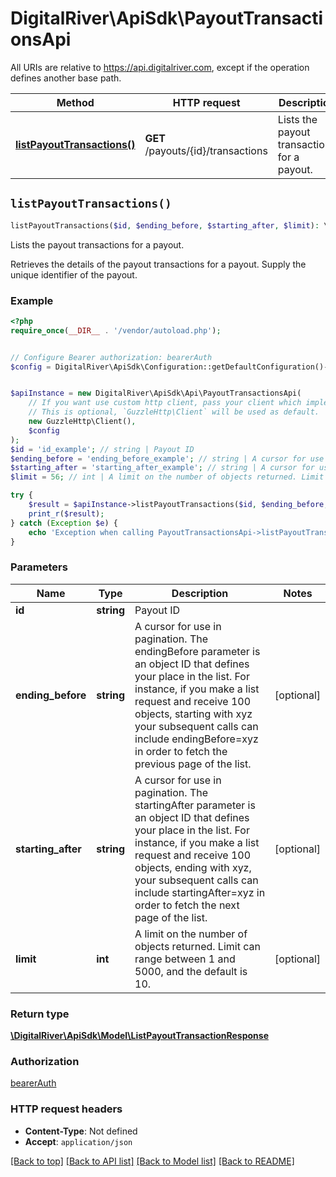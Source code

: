# DigitalRiver\ApiSdk\PayoutTransactionsApi

All URIs are relative to https://api.digitalriver.com, except if the operation defines another base path.

| Method | HTTP request | Description |
| ------------- | ------------- | ------------- |
| [**listPayoutTransactions()**](PayoutTransactionsApi.md#listPayoutTransactions) | **GET** /payouts/{id}/transactions | Lists the payout transactions for a payout. |


## `listPayoutTransactions()`

```php
listPayoutTransactions($id, $ending_before, $starting_after, $limit): \DigitalRiver\ApiSdk\Model\ListPayoutTransactionResponse
```

Lists the payout transactions for a payout.

Retrieves the details of the payout transactions for a payout. Supply the unique identifier of the payout.

### Example

```php
<?php
require_once(__DIR__ . '/vendor/autoload.php');


// Configure Bearer authorization: bearerAuth
$config = DigitalRiver\ApiSdk\Configuration::getDefaultConfiguration()->setAccessToken('YOUR_ACCESS_TOKEN');


$apiInstance = new DigitalRiver\ApiSdk\Api\PayoutTransactionsApi(
    // If you want use custom http client, pass your client which implements `GuzzleHttp\ClientInterface`.
    // This is optional, `GuzzleHttp\Client` will be used as default.
    new GuzzleHttp\Client(),
    $config
);
$id = 'id_example'; // string | Payout ID
$ending_before = 'ending_before_example'; // string | A cursor for use in pagination. The endingBefore parameter is an object ID that defines your place in the list. For instance, if you make a list request and receive 100 objects, starting with xyz your subsequent calls can include endingBefore=xyz in order to fetch the previous page of the list.
$starting_after = 'starting_after_example'; // string | A cursor for use in pagination. The startingAfter parameter is an object ID that defines your place in the list. For instance, if you make a list request and receive 100 objects, ending with xyz, your subsequent calls can include startingAfter=xyz in order to fetch the next page of the list.
$limit = 56; // int | A limit on the number of objects returned. Limit can range between 1 and 5000, and the default is 10.

try {
    $result = $apiInstance->listPayoutTransactions($id, $ending_before, $starting_after, $limit);
    print_r($result);
} catch (Exception $e) {
    echo 'Exception when calling PayoutTransactionsApi->listPayoutTransactions: ', $e->getMessage(), PHP_EOL;
}
```

### Parameters

| Name | Type | Description  | Notes |
| ------------- | ------------- | ------------- | ------------- |
| **id** | **string**| Payout ID | |
| **ending_before** | **string**| A cursor for use in pagination. The endingBefore parameter is an object ID that defines your place in the list. For instance, if you make a list request and receive 100 objects, starting with xyz your subsequent calls can include endingBefore&#x3D;xyz in order to fetch the previous page of the list. | [optional] |
| **starting_after** | **string**| A cursor for use in pagination. The startingAfter parameter is an object ID that defines your place in the list. For instance, if you make a list request and receive 100 objects, ending with xyz, your subsequent calls can include startingAfter&#x3D;xyz in order to fetch the next page of the list. | [optional] |
| **limit** | **int**| A limit on the number of objects returned. Limit can range between 1 and 5000, and the default is 10. | [optional] |

### Return type

[**\DigitalRiver\ApiSdk\Model\ListPayoutTransactionResponse**](../Model/ListPayoutTransactionResponse.md)

### Authorization

[bearerAuth](../../README.md#bearerAuth)

### HTTP request headers

- **Content-Type**: Not defined
- **Accept**: `application/json`

[[Back to top]](#) [[Back to API list]](../../README.md#endpoints)
[[Back to Model list]](../../README.md#models)
[[Back to README]](../../README.md)
